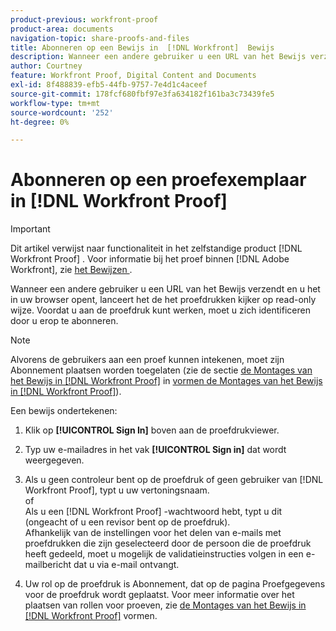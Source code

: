 ```yaml
---
product-previous: workfront-proof
product-area: documents
navigation-topic: share-proofs-and-files
title: Abonneren op een Bewijs in  [!DNL Workfront]  Bewijs
description: Wanneer een andere gebruiker u een URL van het Bewijs verzendt en u het in uw browser opent, lanceert het de het proefdrukken kijker op read-only wijze. Voordat u aan de proefdruk kunt werken, moet u zich identificeren door u erop te abonneren.
author: Courtney
feature: Workfront Proof, Digital Content and Documents
exl-id: 8f488839-efb5-44fb-9757-7e4d1c4aceef
source-git-commit: 178fcf680fbf97e3fa634182f161ba3c73439fe5
workflow-type: tm+mt
source-wordcount: '252'
ht-degree: 0%

---
```


# Abonneren op een proefexemplaar in [!DNL Workfront Proof]

>[!IMPORTANT]
>
>Dit artikel verwijst naar functionaliteit in het zelfstandige product [!DNL Workfront Proof] . Voor informatie bij het proef binnen [!DNL Adobe Workfront], zie [ het Bewijzen ](../../../review-and-approve-work/proofing/proofing.md).

Wanneer een andere gebruiker u een URL van het Bewijs verzendt en u het in uw browser opent, lanceert het de het proefdrukken kijker op read-only wijze. Voordat u aan de proefdruk kunt werken, moet u zich identificeren door u erop te abonneren.

>[!NOTE]
>
>Alvorens de gebruikers aan een proef kunnen intekenen, moet zijn Abonnement plaatsen worden toegelaten (zie de sectie [ de Montages van het Bewijs in  [!DNL Workfront Proof]](../../../workfront-proof/wp-work-proofsfiles/manage-your-work/configure-proof-settings.md) in [ vormen de Montages van het Bewijs in  [!DNL Workfront Proof]](../../../workfront-proof/wp-work-proofsfiles/manage-your-work/configure-proof-settings.md)).

Een bewijs ondertekenen:

1. Klik op **[!UICONTROL Sign In]** boven aan de proefdrukviewer.
1. Typ uw e-mailadres in het vak **[!UICONTROL Sign in]** dat wordt weergegeven.
1. Als u geen controleur bent op de proefdruk of geen gebruiker van [!DNL Workfront Proof], typt u uw vertoningsnaam.\
   of\
   Als u een [!DNL Workfront Proof] -wachtwoord hebt, typt u dit (ongeacht of u een revisor bent op de proefdruk).\
   Afhankelijk van de instellingen voor het delen van e-mails met proefdrukken die zijn geselecteerd door de persoon die de proefdruk heeft gedeeld, moet u mogelijk de validatieinstructies volgen in een e-mailbericht dat u via e-mail ontvangt.

1. Uw rol op de proefdruk is Abonnement, dat op de pagina Proefgegevens voor de proefdruk wordt geplaatst. Voor meer informatie over het plaatsen van rollen voor proeven, zie [ de Montages van het Bewijs in  [!DNL Workfront Proof]](../../../workfront-proof/wp-work-proofsfiles/manage-your-work/configure-proof-settings.md) vormen.
